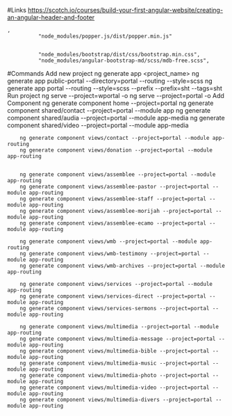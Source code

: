 #Links
    https://scotch.io/courses/build-your-first-angular-website/creating-an-angular-header-and-footer

    ,
              "node_modules/popper.js/dist/popper.min.js"

              
              "node_modules/bootstrap/dist/css/bootstrap.min.css",
              "node_modules/angular-bootstrap-md/scss/mdb-free.scss",

#Commands
    Add new project 
        ng generate app <project_name>
        ng generate app public-portal --directory=portal --routing --style=scss
        ng generate app portal --routing --style=scss --prefix --prefix=sht --tags=sht 
    Run project 
        ng serve --project=wportal -o
        ng serve --project=portal -o
    Add Component
        ng generate component home --project=portal
        ng generate component shared/contact --project=portal --module app
        ng generate component shared/audia --project=portal --module app-media
        ng generate component shared/video --project=portal --module app-media


        ng generate component views/contact --project=portal --module app-routing        
        ng generate component views/donation --project=portal --module app-routing


        ng generate component views/assemblee --project=portal --module app-routing
        ng generate component views/assemblee-pastor --project=portal --module app-routing
        ng generate component views/assemblee-staff --project=portal --module app-routing
        ng generate component views/assemblee-morijah --project=portal --module app-routing
        ng generate component views/assemblee-ecamo --project=portal --module app-routing

        ng generate component views/wmb --project=portal --module app-routing
        ng generate component views/wmb-testimony --project=portal --module app-routing
        ng generate component views/wmb-archives --project=portal --module app-routing

        ng generate component views/services --project=portal --module app-routing
        ng generate component views/services-direct --project=portal --module app-routing
        ng generate component views/services-sermons --project=portal --module app-routing

        ng generate component views/multimedia --project=portal --module app-routing
        ng generate component views/multimedia-message --project=portal --module app-routing
        ng generate component views/multimedia-bible --project=portal --module app-routing
        ng generate component views/multimedia-music --project=portal --module app-routing
        ng generate component views/multimedia-photo --project=portal --module app-routing
        ng generate component views/multimedia-video --project=portal --module app-routing
        ng generate component views/multimedia-divers --project=portal --module app-routing